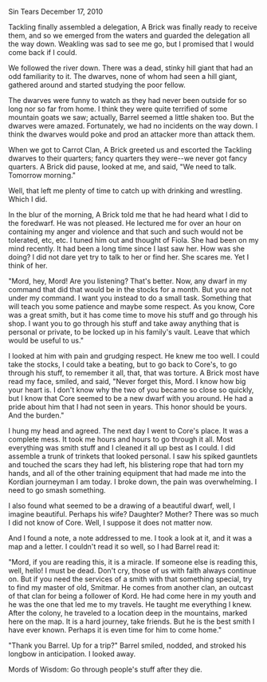 Sin Tears
December 17, 2010

Tackling finally assembled a delegation, A Brick was finally ready to receive them, and so we emerged from the waters and guarded the delegation all the way down. Weakling was sad to see me go, but I promised that I would come back if I could.

We followed the river down. There was a dead, stinky hill giant that had an odd familiarity to it. The dwarves, none of whom had seen a hill giant, gathered around and started studying the poor fellow.

The dwarves were funny to watch as they had never been outside for so long nor so far from home. I think they were quite terrified of some mountain goats we saw; actually, Barrel seemed a little shaken too. But the dwarves were amazed. Fortunately, we had no incidents on the way down. I think the dwarves would poke and prod an attacker more than attack them.

When we got to Carrot Clan, A Brick greeted us and escorted the Tackling dwarves to their quarters; fancy quarters they were--we never got fancy quarters. A Brick did pause, looked at me, and said, "We need to talk. Tomorrow morning."

Well, that left me plenty of time to catch up with drinking and wrestling. Which I did.

In the blur of the morning, A Brick told me that he had heard what I did to the foredwarf. He was not pleased. He lectured me for over an hour on containing my anger and violence and that such and such would not be tolerated, etc, etc. I tuned him out and thought of Fiola. She had been on my mind recently. It had been a long time since I last saw her. How was she doing? I did not dare yet try to talk to her or find her. She scares me. Yet I think of her.

"Mord, hey, Mord! Are you listening? That's better. Now, any dwarf in my command that did that would be in the stocks for a month. But you are not under my command. I want you instead to do a small task. Something that will teach you some patience and maybe some respect. As you know, Core was a great smith, but it has come time to move his stuff and go through his shop. I want you to go through his stuff and take away anything that is personal or private, to be locked up in his family's vault. Leave that which would be useful to us."

I looked at him with pain and grudging respect. He knew me too well. I could take the stocks, I could take a beating, but to go back to Core's, to go through his stuff, to remember it all, that, that was torture. A Brick most have read my face, smiled, and said, "Never forget this, Mord. I know how big your heart is. I don't know why the two of you became so close so quickly, but I know that Core seemed to be a new dwarf with you around. He had a pride about him that I had not seen in years. This honor should be yours. And the burden."

I hung my head and agreed. The next day I went to Core's place. It was a complete mess. It took me hours and hours to go through it all. Most everything was smith stuff and I cleaned it all up best as I could. I did assemble a trunk of trinkets that looked personal. I saw his spiked gauntlets and touched the scars they had left, his blistering rope that had torn my hands, and all of the other training equipment that had made me into the Kordian journeyman I am today. I broke down, the pain was overwhelming. I need to go smash something.

I also found what seemed to be a drawing of a beautiful dwarf, well, I imagine beautiful. Perhaps his wife? Daughter? Mother? There was so much I did not know of Core. Well, I suppose it does not matter now.

And I found a note, a note addressed to me. I took a look at it, and it was a map and a letter. I couldn't read it so well, so I had Barrel read it:

"Mord, if you are reading this, it is a miracle. If someone else is reading this, well, hello! I must be dead. Don't cry, those of us with faith always continue on. But if you need the services of a smith with that something special, try to find my master of old, Smitmar. He comes from another clan, an outcast of that clan for being a follower of Kord. He had come here in my youth and he was the one that led me to my travels. He taught me everything I knew. After the colony, he traveled to a location deep in the mountains, marked here on the map. It is a hard journey, take friends. But he is the best smith I have ever known. Perhaps it is even time for him to come home."

"Thank you Barrel. Up for a trip?"  Barrel smiled, nodded, and stroked his longbow in anticipation. I looked away.

Mords of Wisdom: Go through people's stuff after they die.